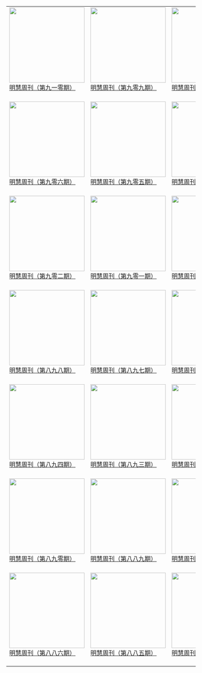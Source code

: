 |||||
|---|---|---|---|
|[<img width="200px" src="http://qikan.minghui.org/mhqkpage/qikanimage/2019/06/21/mhweekly910_read-cover.png" ><br/> 明慧周刊（第九一零期）<br/><br/>](../pages/zhoukan/193254.md)|[<img width="200px" src="http://qikan.minghui.org/mhqkpage/qikanimage/2019/06/14/mhweekly909_read-cover.png" ><br/> 明慧周刊（第九零九期）<br/><br/>](../pages/zhoukan/193168.md)|[<img width="200px" src="http://qikan.minghui.org/mhqkpage/qikanimage/2019/06/07/mhweekly908_read-cover.png" ><br/> 明慧周刊（第九零八期）<br/><br/>](../pages/zhoukan/193083.md)|[<img width="200px" src="http://qikan.minghui.org/mhqkpage/qikanimage/2019/05/31/mhweekly907_read-cover.png" ><br/> 明慧周刊（第九零七期）<br/><br/>](../pages/zhoukan/192997.md)|
|[<img width="200px" src="http://qikan.minghui.org/mhqkpage/qikanimage/2019/05/24/mhweekly906_read-cover.png" ><br/> 明慧周刊（第九零六期）<br/><br/>](../pages/zhoukan/192916.md)|[<img width="200px" src="http://qikan.minghui.org/mhqkpage/qikanimage/2019/05/17/mhweekly905_read-cover.png" ><br/> 明慧周刊（第九零五期）<br/><br/>](../pages/zhoukan/192836.md)|[<img width="200px" src="http://qikan.minghui.org/mhqkpage/qikanimage/2019/05/10/mhweekly904_read-cover.png" ><br/> 明慧周刊（第九零四期）<br/><br/>](../pages/zhoukan/192747.md)|[<img width="200px" src="http://qikan.minghui.org/mhqkpage/qikanimage/2019/05/03/mhweekly903_read-cover.png" ><br/> 明慧周刊（第九零三期）<br/><br/>](../pages/zhoukan/192628.md)|
|[<img width="200px" src="http://qikan.minghui.org/mhqkpage/qikanimage/2019/04/26/mhweekly902_read-cover.png" ><br/> 明慧周刊（第九零二期）<br/><br/>](../pages/zhoukan/192530.md)|[<img width="200px" src="http://qikan.minghui.org/mhqkpage/qikanimage/2019/04/19/mhweekly901_read-cover.png" ><br/> 明慧周刊（第九零一期）<br/><br/>](../pages/zhoukan/192446.md)|[<img width="200px" src="http://qikan.minghui.org/mhqkpage/qikanimage/2019/04/12/mhweekly900_read-cover.png" ><br/> 明慧周刊（第九零零期）<br/><br/>](../pages/zhoukan/192364.md)|[<img width="200px" src="http://qikan.minghui.org/mhqkpage/qikanimage/2019/04/05/mhweekly899_read-cover.png" ><br/> 明慧周刊（第八九九期）<br/><br/>](../pages/zhoukan/192288.md)|
|[<img width="200px" src="http://qikan.minghui.org/mhqkpage/qikanimage/2019/03/29/mhweekly898_read-cover.png" ><br/> 明慧周刊（第八九八期）<br/><br/>](../pages/zhoukan/192204.md)|[<img width="200px" src="http://qikan.minghui.org/mhqkpage/qikanimage/2019/03/22/mhweekly897_read-cover.png" ><br/> 明慧周刊（第八九七期）<br/><br/>](../pages/zhoukan/192126.md)|[<img width="200px" src="http://qikan.minghui.org/mhqkpage/qikanimage/2019/03/15/mhweekly896_read-cover.png" ><br/> 明慧周刊（第八九六期）<br/><br/>](../pages/zhoukan/192039.md)|[<img width="200px" src="http://qikan.minghui.org/mhqkpage/qikanimage/2019/03/08/mhweekly895_read-cover.png" ><br/> 明慧周刊（第八九五期）<br/><br/>](../pages/zhoukan/191948.md)|
|[<img width="200px" src="http://qikan.minghui.org/mhqkpage/qikanimage/2019/03/01/mhweekly894_read-cover.png" ><br/> 明慧周刊（第八九四期）<br/><br/>](../pages/zhoukan/191872.md)|[<img width="200px" src="http://qikan.minghui.org/mhqkpage/qikanimage/2019/02/22/mhweekly893_read-cover.png" ><br/> 明慧周刊（第八九三期）<br/><br/>](../pages/zhoukan/191792.md)|[<img width="200px" src="http://qikan.minghui.org/mhqkpage/qikanimage/2019/02/15/mhweekly892_read-cover.png" ><br/> 明慧周刊（第八九二期）<br/><br/>](../pages/zhoukan/191708.md)|[<img width="200px" src="http://qikan.minghui.org/mhqkpage/qikanimage/2019/02/08/mhweekly891_read-cover.png" ><br/> 明慧周刊（第八九一期）<br/><br/>](../pages/zhoukan/191642.md)|
|[<img width="200px" src="http://qikan.minghui.org/mhqkpage/qikanimage/2019/02/01/mhweekly890_read-cover.png" ><br/> 明慧周刊（第八九零期）<br/><br/>](../pages/zhoukan/191574.md)|[<img width="200px" src="http://qikan.minghui.org/mhqkpage/qikanimage/2019/01/25/mhweekly889_read-cover.png" ><br/> 明慧周刊（第八八九期）<br/><br/>](../pages/zhoukan/191490.md)|[<img width="200px" src="http://qikan.minghui.org/mhqkpage/qikanimage/2019/01/18/mhweekly888_read-cover.png" ><br/> 明慧周刊（第八八八期）<br/><br/>](../pages/zhoukan/191396.md)|[<img width="200px" src="http://qikan.minghui.org/mhqkpage/qikanimage/2019/01/11/mhweekly887_read-cover.png" ><br/> 明慧周刊（第八八七期）<br/><br/>](../pages/zhoukan/191315.md)|
|[<img width="200px" src="http://qikan.minghui.org/mhqkpage/qikanimage/2019/01/04/mhweekly886_read-cover.png" ><br/> 明慧周刊（第八八六期）<br/><br/>](../pages/zhoukan/191224.md)|[<img width="200px" src="http://qikan.minghui.org/mhqkpage/qikanimage/2018/12/28/mhweekly885_read-cover.png" ><br/> 明慧周刊（第八八五期）<br/><br/>](../pages/zhoukan/191142.md)|[<img width="200px" src="http://qikan.minghui.org/mhqkpage/qikanimage/2018/12/21/mhweekly884_read-cover.png" ><br/> 明慧周刊（第八八四期）<br/><br/>](../pages/zhoukan/191064.md)|[<img width="200px" src="http://qikan.minghui.org/mhqkpage/qikanimage/2018/12/14/mhweekly883_read-cover.png" ><br/> 明慧周刊（第八八三期）<br/><br/>](../pages/zhoukan/190987.md)|

